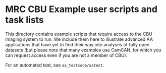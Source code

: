 # MRC CBU Example user scripts and task lists
This directory contains example scripts that require access to the CBU imaging system to
run. We include them here to illustrate advanced AA applications that have yet to find
their way into analyses of fully open datasets (but please note that many examples use
CamCAN, for which you can request access even if you are not a member of CBU).

For an automated test, see `aa_testcode/aatest`.   
